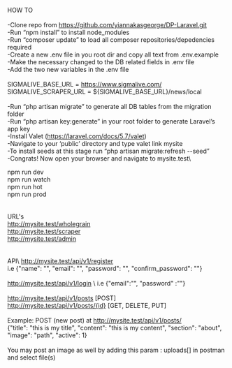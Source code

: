 HOW TO \
\
-Clone repo from https://github.com/yiannakasgeorge/DP-Laravel.git \
-Run “npm install” to install node_modules\
-Run “composer update” to load all composer repositories/depedencies required\
-Create a new .env file in you root dir and copy all text from .env.example\
-Make the necessary changed to the DB related fields in .env file\
-Add the two new variables in the .env file\
\
SIGMALIVE_BASE_URL = https://www.sigmalive.com/ \
SIGMALIVE_SCRAPER_URL = ${SIGMALIVE_BASE_URL}/news/local \
\
-Run “php artisan migrate” to generate all DB tables from the migration folder\
-Run “php artisan key:generate” in your root folder to generate Laravel’s app key\
-Install Valet (https://laravel.com/docs/5.7/valet)\
-Navigate to your ‘public’ directory and type valet link mysite\
-To install seeds at this stage  run “php artisan migrate:refresh --seed”\
-Congrats! Now open your browser and navigate to mysite.test\


npm run dev \
npm run watch \
npm run hot \
npm run prod \
\
\
URL's\
http://mysite.test/wholegrain \
http://mysite.test/scraper \
http://mysite.test/admin \
\
\
API\ 
http://mysite.test/api/v1/register \
i.e {"name": "", "email": "", "password": "", "confirm_password": ""} \
\
http://mysite.test/api/v1/login \ 
i.e {"email":"", "password" :""} \
\
http://mysite.test/api/v1/posts [POST] \
http://mysite.test/api/v1/posts/{id} [GET, DELETE, PUT] \
\
Example: POST (new post) at http://mysite.test/api/v1/posts/ \
 {"title": "this is my title", "content": "this is my content", "section": "about", "image": "path", "active": 1} \
\
You may post an image as well by adding this param : uploads[] in postman and select file(s)
